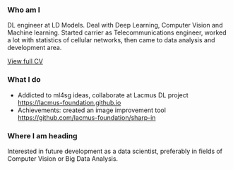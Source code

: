 ### Who am I
DL engineer at LD Models. Deal with Deep Learning, Computer Vision and Machine learning. Started carrier as Telecommunications engineer, worked a lot with statistics of cellular networks, then came to data analysis and development area. 

[View full CV](https://github.com/2326wz/About/blob/master/CV%20Oleg%20Ryakhovsky.pdf)

### What I do
- Addicted to ml4sg ideas, collaborate at Lacmus DL project https://lacmus-foundation.github.io 
- Achievements: created an image improvement tool https://github.com/lacmus-foundation/sharp-in

### Where I am heading
Interested in future development as a data scientist, preferably in fields of Computer Vision or Big Data Analysis.
